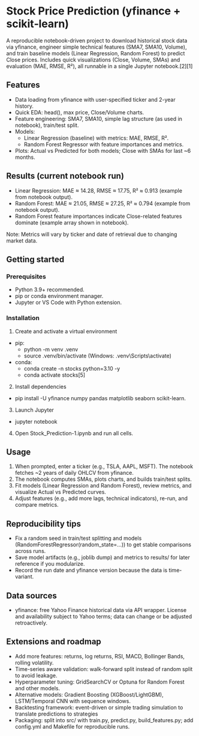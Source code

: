 # Stock Price Prediction (yfinance + scikit‑learn)

A reproducible notebook-driven project to download historical stock data via yfinance, engineer simple technical features (SMA7, SMA10, Volume), and train baseline models (Linear Regression, Random Forest) to predict Close prices. Includes quick visualizations (Close, Volume, SMAs) and evaluation (MAE, RMSE, R²), all runnable in a single Jupyter notebook.[2][1]

## Features

- Data loading from yfinance with user-specified ticker and 2-year history.
- Quick EDA: head(), max price, Close/Volume charts.
- Feature engineering: SMA7, SMA10, simple lag structure (as used in notebook), train/test split.
- Models:
  - Linear Regression (baseline) with metrics: MAE, RMSE, R².
  - Random Forest Regressor with feature importances and metrics.
- Plots: Actual vs Predicted for both models; Close with SMAs for last ~6 months.

## Results (current notebook run)

- Linear Regression: MAE ≈ 14.28, RMSE ≈ 17.75, R² ≈ 0.913 (example from notebook output).
- Random Forest: MAE ≈ 21.05, RMSE ≈ 27.25, R² ≈ 0.794 (example from notebook output).
- Random Forest feature importances indicate Close-related features dominate (example array shown in notebook).

Note: Metrics will vary by ticker and date of retrieval due to changing market data.

## Getting started

### Prerequisites

- Python 3.9+ recommended.
- pip or conda environment manager.
- Jupyter or VS Code with Python extension.

### Installation

1) Create and activate a virtual environment
- pip:
  - python -m venv .venv
  - source .venv/bin/activate  (Windows: .venv\Scripts\activate)
- conda:
  - conda create -n stocks python=3.10 -y
  - conda activate stocks[5]

2) Install dependencies
- pip install -U yfinance numpy pandas matplotlib seaborn scikit-learn.

3) Launch Jupyter
- jupyter notebook

4) Open Stock_Prediction-1.ipynb and run all cells.

## Usage

1) When prompted, enter a ticker (e.g., TSLA, AAPL, MSFT). The notebook fetches ~2 years of daily OHLCV from yfinance.
2) The notebook computes SMAs, plots charts, and builds train/test splits.
3) Fit models (Linear Regression and Random Forest), review metrics, and visualize Actual vs Predicted curves.
4) Adjust features (e.g., add more lags, technical indicators), re-run, and compare metrics.

## Reproducibility tips

- Fix a random seed in train/test splitting and models (RandomForestRegressor(random_state=...)) to get stable comparisons across runs.
- Save model artifacts (e.g., joblib dump) and metrics to results/ for later reference if you modularize.
- Record the run date and yfinance version because the data is time-variant.

## Data sources

- yfinance: free Yahoo Finance historical data via API wrapper. License and availability subject to Yahoo terms; data can change or be adjusted retroactively.

## Extensions and roadmap

- Add more features: returns, log returns, RSI, MACD, Bollinger Bands, rolling volatility.
- Time-series aware validation: walk-forward split instead of random split to avoid leakage.
- Hyperparameter tuning: GridSearchCV or Optuna for Random Forest and other models.
- Alternative models: Gradient Boosting (XGBoost/LightGBM), LSTM/Temporal CNN with sequence windows.
- Backtesting framework: event-driven or simple trading simulation to translate predictions to strategies
- Packaging: split into src/ with train.py, predict.py, build_features.py; add config.yml and Makefile for reproducible runs.

